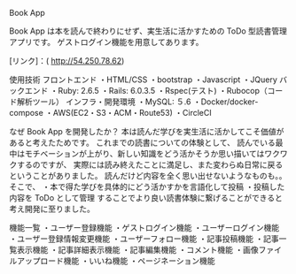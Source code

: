 Book App

Book App は本を読んで終わりにせず、実生活に活かすための ToDo 型読書管理アプリです。
ゲストログイン機能を用意してあります。

[リンク]：( http://54.250.78.62)

使用技術
フロントエンド
・HTML/CSS
・bootstrap
・Javascript
・JQuery
バックエンド
・Ruby: 2.6.5
・Rails: 6.0.3.5
・Rspec(テスト)
・Rubocop（コード解析ツール）
インフラ・開発環境
・MySQL: ５.6
・Docker/docker-compose
・AWS(EC2・S3・ACM・Route53)
・CircleCI

なぜ Book App を開発したか？
本は読んだ学びを実生活に活かしてこそ価値があると考えたためです。
これまでの読書についての体験として、
読んでいる最中はモチベーションが上がり、新しい知識をどう活かそうか思い描いてはワクワクするのですが、
実際には読み終えたことに満足し、また変わらぬ日常に戻るということがありました。
読んだけど内容を全く思い出せないようなものも。。
そこで、
・本で得た学びを具体的にどう活かすかを言語化して投稿
・投稿した内容を ToDo として管理
することでより良い読書体験に繋げることができると考え開発に至りました。

機能一覧
・ユーザー登録機能
・ゲストログイン機能
・ユーザーログイン機能
・ユーザー登録情報変更機能
・ユーザーフォロー機能
・記事投稿機能
・記事一覧表示機能
・記事詳細表示機能
・記事編集機能
・コメント機能
・画像ファイルアップロード機能
・いいね機能
・ページネーション機能
